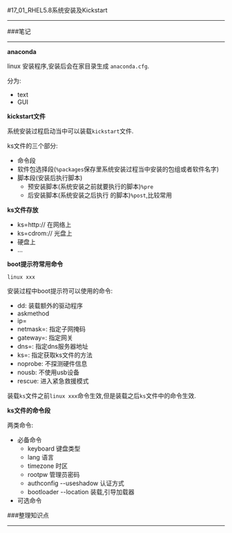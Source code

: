 #17_01_RHEL5.8系统安装及Kickstart

---

###笔记

---

**anaconda**

linux 安装程序,安装后会在家目录生成 `anaconda.cfg`.

分为:

* text
* GUI

**kickstart文件**

系统安装过程启动当中可以装载`kickstart`文件.   
 
ks文件的三个部分:

* 命令段
* 软件包选择段(`%packages`保存里系统安装过程当中安装的包组或者软件名字)
* 脚本段(安装后执行脚本)
	* 预安装脚本(系统安装之前就要执行的脚本)`%pre`
	* 后安装脚本(系统安装之后执行 的脚本)`%post`,比较常用

**ks文件存放**

* ks=http:// 在网络上
* ks=cdrom:// 光盘上
* 硬盘上
* ... 

**boot提示符常用命令**

`linux xxx`

安装过程中boot提示符可以使用的命令:

* dd: 装载额外的驱动程序
* askmethod
* ip=
* netmask=: 指定子网掩码
* gateway=: 指定网关
* dns=: 指定dns服务器地址
* ks=: 指定获取ks文件的方法
* noprobe: 不探测硬件信息
* nousb: 不使用usb设备
* rescue: 进入紧急救援模式

装载`ks`文件之前`linux xxx`命令生效,但是装载之后`ks`文件中的命令生效.

**ks文件的命令段**

两类命令:

* 必备命令
	* keyboard 键盘类型
	* lang 语言
	* timezone 时区
	* rootpw 管理员密码
	* authconfig --useshadow 认证方式
	* bootloader --location 装载,引导加载器 
* 可选命令

###整理知识点

---

